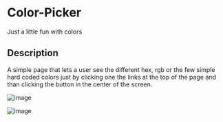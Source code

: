# Color-Picker

Just a little fun with colors

## Description

A simple page that lets a user see the different hex, rgb or the few simple hard coded colors just by clicking one the links at the top of the page and than clicking the button in the center of the screen.

![image](https://user-images.githubusercontent.com/73912705/129457849-7961b8e5-ba2e-4838-baf1-b251b183d2ee.png)

![image](https://user-images.githubusercontent.com/73912705/129457859-5fdd4b01-ea98-47de-b733-1f6e97a4c466.png)
